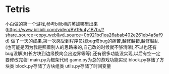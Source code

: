 # Tetris
小白做的第一个游戏,参考bilibili的英雄哪里出来(https://www.bilibili.com/video/BV19u4y1B7br/?share_source=copy_web&vd_source=0b921bd1ea26abab402e261eb4a5af9d)
做了一天的成果,第一次感受到程序员找bug修bug的痛苦,越修越错,越修越乱(也可能是因为我是照着别人的思路来的,自己改的时候就不够清晰),不过也还有bug没解决(长方块到边缘换向会出边界等等),还有很多功能没实现,以后有空一定要修改完善!
main.py为框架代码
game.py为总的游戏功能实现
block.py存储了方块类
block.py存储了方块组类
utils.py存储了时间变量
